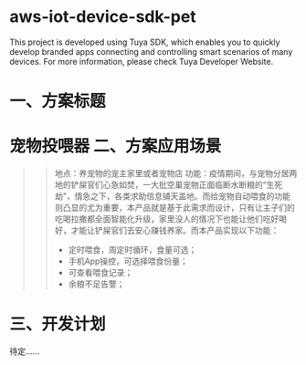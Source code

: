 # aws-iot-device-sdk-pet
This project is developed using Tuya SDK, which enables you to quickly develop branded apps connecting and controlling smart scenarios of many devices.         For more information, please check Tuya Developer Website.

一、方案标题
==
  宠物投喂器
二、方案应用场景
==
>>地点：养宠物的宠主家里或者宠物店
>>功能：疫情期间，与宠物分居两地的铲屎官们心急如焚，一大批空巢宠物正面临断水断粮的“生死劫”，情急之下，各类求助信息铺天盖地。而给宠物自动喂食的功能则凸显的尤为重要，本产品就是基于此需求而设计，只有让主子们的吃喝拉撒都全面智能化升级，家里没人的情况下也能让他们吃好喝好，才能让铲屎官们去安心赚钱养家。而本产品实现以下功能：
>>* 定时喂食，周定时循环，食量可选；
>>* 手机App操控，可选择喂食份量；
>>* 可查看喂食记录；
>>* 余粮不足告警；

三、开发计划
==
待定......
